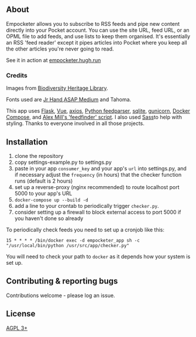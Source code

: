 ## About

Empocketer allows you to subscribe to RSS feeds and pipe new content directly into your Pocket account. You can use the site URL, feed URL, or an OPML file to add feeds, and use lists to keep them organised. It's essentially an RSS 'feed reader' except it pipes articles into Pocket where you keep all the other articles you're never going to read.

See it in action at [empocketer.hugh.run](https://empocketer.hugh.run)

### Credits

Images from [Biodiversity Heritage Library](https://www.biodiversitylibrary.org). 

Fonts used are [Jr Hand](https://www.fontsquirrel.com/fonts/Jr-Hand),[ASAP Medium](https://www.fontsquirrel.com/fonts/asap) and Tahoma.

This app uses [Flask](https://flask.palletsprojects.com/en/1.1.x/), [Vue](https://vuejs.org/), [axios](https://www.npmjs.com/package/axios), [Python feedparser](https://pythonhosted.org/feedparser/index.html), [sqlite](https://sqlite.org/index.html), [gunicorn](https://gunicorn.org/), [Docker Compose](https://docs.docker.com/compose/), and [Alex Mill's 'feedfinder' script](https://gist.github.com/alexmill/9bc634240531d81c3abe). I also used [Sass](https://sass-lang.com/)to help with styling. Thanks to everyone involved in all those projects.

## Installation

1. clone the repository
2. copy settings-example.py to settings.py
3. paste in your app `consumer_key` and your app's `url` into settings.py, and if necessary adjust the `frequency` (in hours) that the checker function runs (default is 2 hours)
4. set up a reverse-proxy (nginx recommended) to route localhost port 5000 to your app's URL
5. `docker-compose up --build -d`
6. add a line to your crontab to periodically trigger `checker.py`.
7. consider setting up a firewall to block external access to port 5000 if you haven't done so already

To periodically check feeds you need to set up a cronjob like this:

```cron
15 * * * * /bin/docker exec -d empocketer_app sh -c "/usr/local/bin/python /usr/src/app/checker.py"
```

You will need to check your path to `docker` as it depends how your system is set up.

## Contributing & reporting bugs

Contributions welcome - please log an issue.

## License

[AGPL 3+](LICENSE)
